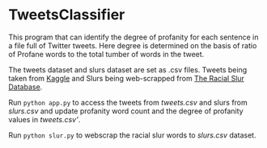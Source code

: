 # TweetsClassifier
This program that can identify the degree of profanity for each sentence in a file full of Twitter tweets. Here degree is determined on the basis of ratio of Profane words to the total tumber of words in the tweet.

The tweets dataset and slurs dataset are set as .csv files. Tweets being taken from [Kaggle](https://www.kaggle.com/ashwiniyer176/toxic-tweets-dataset) and Slurs being web-scrapped from [The Racial Slur Database](http://www.rsdb.org/full).

Run `python app.py` to access the tweets from *tweets.csv* and slurs from *slurs.csv* and update profanity word count and the degree of profanity values in *tweets.csv'*.

Run `python slur.py` to webscrap the racial slur words to *slurs.csv* dataset.